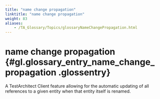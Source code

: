 ```yaml
--- 
title: "name change propagation"
linktitle: "name change propagation"
weight: 83
aliases: 
    - /TA_Glossary/Topics/glossaryNameChangePropagation.html
---
```

# name change propagation {#gl.glossary_entry_name_change_propagation .glossentry}

A TestArchitect Client feature allowing for the automatic updating of all references to a given entity when that entity itself is renamed.

